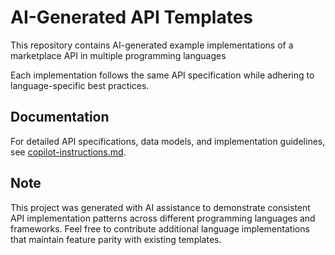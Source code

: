# AI-Generated API Templates

This repository contains AI-generated example implementations of a marketplace API in multiple programming languages

Each implementation follows the same API specification while adhering to language-specific best practices.

## Documentation

For detailed API specifications, data models, and implementation guidelines, see [copilot-instructions.md](.github/copilot-instructions.md).

## Note

This project was generated with AI assistance to demonstrate consistent API implementation patterns across different programming languages and frameworks. Feel free to contribute additional language implementations that maintain feature parity with existing templates.
